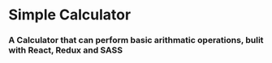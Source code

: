 # Simple Calculator

### A Calculator that can perform basic arithmatic operations, bulit with React, Redux and SASS
